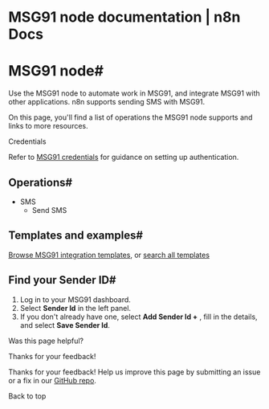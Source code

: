 # MSG91 node documentation | n8n Docs

[ ](https://github.com/n8n-io/n8n-docs/edit/main/docs/integrations/builtin/app-nodes/n8n-nodes-base.msg91.md "Edit this page")

# MSG91 node#

Use the MSG91 node to automate work in MSG91, and integrate MSG91 with other applications. n8n supports sending SMS with MSG91.

On this page, you'll find a list of operations the MSG91 node supports and links to more resources.

Credentials

Refer to [MSG91 credentials](../../credentials/msg91/) for guidance on setting up authentication. 

## Operations#

  * SMS
    * Send SMS

## Templates and examples#

[Browse MSG91 integration templates](https://n8n.io/integrations/msg91/), or [search all templates](https://n8n.io/workflows/)

## Find your Sender ID#

  1. Log in to your MSG91 dashboard.
  2. Select **Sender Id** in the left panel.
  3. If you don't already have one, select **Add Sender Id +** , fill in the details, and select **Save Sender Id**.

Was this page helpful? 

Thanks for your feedback! 

Thanks for your feedback! Help us improve this page by submitting an issue or a fix in our [GitHub repo](https://github.com/n8n-io/n8n-docs). 

Back to top